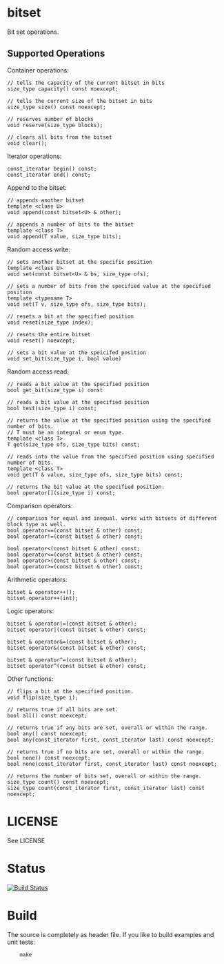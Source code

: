 bitset
======

Bit set operations.

Supported Operations
--------------------

Container operations:

    // tells the capacity of the current bitset in bits
    size_type capacity() const noexcept;

    // tells the current size of the bitset in bits
    size_type size() const noexcept;

    // reserves number of blocks
    void reserve(size_type blocks);

    // clears all bits from the bitset
    void clear();


Iterator operations:

    const_iterator begin() const;
    const_iterator end() const;


Append to the bitset:

    // appends another bitset
    template <class U>
    void append(const bitset<U> & other);

    // appends a number of bits to the bitset
    template <class T>
    void append(T value, size_type bits);


Random access write:

    // sets another bitset at the specific position
    template <class U>
    void set(const bitset<U> & bs, size_type ofs);

    // sets a number of bits from the specified value at the specified position
    template <typename T>
    void set(T v, size_type ofs, size_type bits);

    // resets a bit at the specified position
    void reset(size_type index);

    // resets the entire bitset
    void reset() noexcept;

    // sets a bit value at the speicifed position
    void set_bit(size_type i, bool value)


Random access read:

    // reads a bit value at the specified position
    bool get_bit(size_type i) const

    // reads a bit value at the specified position
    bool test(size_type i) const;

    // returns the value at the specified position using the specified number of bits.
    // T must be an integral or enum type.
    template <class T>
    T get(size_type ofs, size_type bits) const;

    // reads into the value from the specified position using specified number of bits.
    template <class T>
    void get(T & value, size_type ofs, size_type bits) const;

    // returns the bit value at the specified position.
    bool operator[](size_type i) const;


Comparison operators:

    // comparison for equal and inequal. works with bitsets of different block type as well.
    bool operator==(const bitset & other) const;
    bool operator!=(const bitset & other) const;

    bool operator<(const bitset & other) const;
    bool operator<=(const bitset & other) const;
    bool operator>(const bitset & other) const;
    bool operator>=(const bitset & other) const;


Arithmetic operators:

    bitset & operator++();
    bitset operator++(int);


Logic operators:

    bitset & operator|=(const bitset & other);
    bitset operator|(const bitset & other) const;

    bitset & operator&=(const bitset & other);
    bitset operator&(const bitset & other) const;

    bitset & operator^=(const bitset & other);
    bitset operator^(const bitset & other) const;


Other functions:

    // flips a bit at the specified position.
    void flip(size_type i);

    // returns true if all bits are set.
    bool all() const noexcept;

    // returns true if any bits are set, overall or within the range.
    bool any() const noexcept;
    bool any(const_iterator first, const_iterator last) const noexcept;

    // returns true if no bits are set, overall or within the range.
    bool none() const noexcept;
    bool none(const_iterator first, const_iterator last) const noexcept;

    // returns the number of bits set, overall or within the range.
    size_type count() const noexcept;
    size_type count(const_iterator first, const_iterator last) const noexcept;


LICENSE
=======

See LICENSE

Status
======

[![Build Status](https://travis-ci.org/mariokonrad/bitset.svg?branch=master)](https://travis-ci.org/mariokonrad/bitset)

Build
=====

The source is completely as header file. If you like to build examples
and unit tests:
~~~~~~~~~~
	make
~~~~~~~~~~

